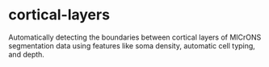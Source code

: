 # cortical-layers
Automatically detecting the boundaries between cortical layers of MICrONS segmentation data using features like soma density, automatic cell typing, and depth.
